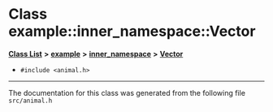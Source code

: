 
# Class example::inner\_namespace::Vector


[**Class List**](api/annotated.md) **>** [**example**](api/namespaceexample.md) **>** [**inner\_namespace**](api/namespaceexample_1_1inner__namespace.md) **>** [**Vector**](api/classexample_1_1inner__namespace_1_1Vector.md)





* `#include <animal.h>`
























------------------------------
The documentation for this class was generated from the following file `src/animal.h`